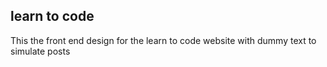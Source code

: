 ## learn to code

This the front end design for the learn to code website with dummy text to simulate posts
